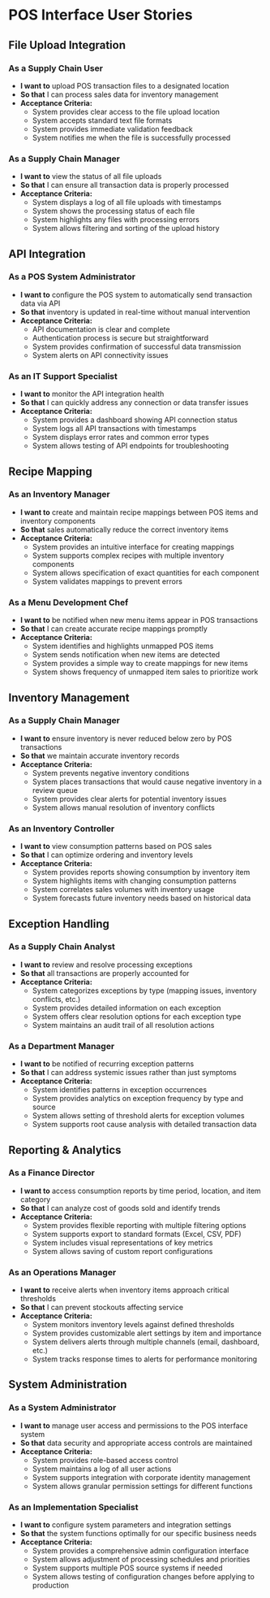 # POS Interface User Stories

## File Upload Integration

### As a Supply Chain User
- **I want to** upload POS transaction files to a designated location
- **So that** I can process sales data for inventory management
- **Acceptance Criteria:**
  - System provides clear access to the file upload location
  - System accepts standard text file formats
  - System provides immediate validation feedback
  - System notifies me when the file is successfully processed

### As a Supply Chain Manager
- **I want to** view the status of all file uploads
- **So that** I can ensure all transaction data is properly processed
- **Acceptance Criteria:**
  - System displays a log of all file uploads with timestamps
  - System shows the processing status of each file
  - System highlights any files with processing errors
  - System allows filtering and sorting of the upload history

## API Integration

### As a POS System Administrator
- **I want to** configure the POS system to automatically send transaction data via API
- **So that** inventory is updated in real-time without manual intervention
- **Acceptance Criteria:**
  - API documentation is clear and complete
  - Authentication process is secure but straightforward
  - System provides confirmation of successful data transmission
  - System alerts on API connectivity issues

### As an IT Support Specialist
- **I want to** monitor the API integration health
- **So that** I can quickly address any connection or data transfer issues
- **Acceptance Criteria:**
  - System provides a dashboard showing API connection status
  - System logs all API transactions with timestamps
  - System displays error rates and common error types
  - System allows testing of API endpoints for troubleshooting

## Recipe Mapping

### As an Inventory Manager
- **I want to** create and maintain recipe mappings between POS items and inventory components
- **So that** sales automatically reduce the correct inventory items
- **Acceptance Criteria:**
  - System provides an intuitive interface for creating mappings
  - System supports complex recipes with multiple inventory components
  - System allows specification of exact quantities for each component
  - System validates mappings to prevent errors

### As a Menu Development Chef
- **I want to** be notified when new menu items appear in POS transactions
- **So that** I can create accurate recipe mappings promptly
- **Acceptance Criteria:**
  - System identifies and highlights unmapped POS items
  - System sends notification when new items are detected
  - System provides a simple way to create mappings for new items
  - System shows frequency of unmapped item sales to prioritize work

## Inventory Management

### As a Supply Chain Manager
- **I want to** ensure inventory is never reduced below zero by POS transactions
- **So that** we maintain accurate inventory records
- **Acceptance Criteria:**
  - System prevents negative inventory conditions
  - System places transactions that would cause negative inventory in a review queue
  - System provides clear alerts for potential inventory issues
  - System allows manual resolution of inventory conflicts

### As an Inventory Controller
- **I want to** view consumption patterns based on POS sales
- **So that** I can optimize ordering and inventory levels
- **Acceptance Criteria:**
  - System provides reports showing consumption by inventory item
  - System highlights items with changing consumption patterns
  - System correlates sales volumes with inventory usage
  - System forecasts future inventory needs based on historical data

## Exception Handling

### As a Supply Chain Analyst
- **I want to** review and resolve processing exceptions
- **So that** all transactions are properly accounted for
- **Acceptance Criteria:**
  - System categorizes exceptions by type (mapping issues, inventory conflicts, etc.)
  - System provides detailed information on each exception
  - System offers clear resolution options for each exception type
  - System maintains an audit trail of all resolution actions

### As a Department Manager
- **I want to** be notified of recurring exception patterns
- **So that** I can address systemic issues rather than just symptoms
- **Acceptance Criteria:**
  - System identifies patterns in exception occurrences
  - System provides analytics on exception frequency by type and source
  - System allows setting of threshold alerts for exception volumes
  - System supports root cause analysis with detailed transaction data

## Reporting & Analytics

### As a Finance Director
- **I want to** access consumption reports by time period, location, and item category
- **So that** I can analyze cost of goods sold and identify trends
- **Acceptance Criteria:**
  - System provides flexible reporting with multiple filtering options
  - System supports export to standard formats (Excel, CSV, PDF)
  - System includes visual representations of key metrics
  - System allows saving of custom report configurations

### As an Operations Manager
- **I want to** receive alerts when inventory items approach critical thresholds
- **So that** I can prevent stockouts affecting service
- **Acceptance Criteria:**
  - System monitors inventory levels against defined thresholds
  - System provides customizable alert settings by item and importance
  - System delivers alerts through multiple channels (email, dashboard, etc.)
  - System tracks response times to alerts for performance monitoring

## System Administration

### As a System Administrator
- **I want to** manage user access and permissions to the POS interface system
- **So that** data security and appropriate access controls are maintained
- **Acceptance Criteria:**
  - System provides role-based access control
  - System maintains a log of all user actions
  - System supports integration with corporate identity management
  - System allows granular permission settings for different functions

### As an Implementation Specialist
- **I want to** configure system parameters and integration settings
- **So that** the system functions optimally for our specific business needs
- **Acceptance Criteria:**
  - System provides a comprehensive admin configuration interface
  - System allows adjustment of processing schedules and priorities
  - System supports multiple POS source systems if needed
  - System allows testing of configuration changes before applying to production
